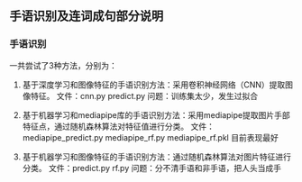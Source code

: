 ## 手语识别及连词成句部分说明

### 手语识别

 一共尝试了3种方法，分别为：
 1. 基于深度学习和图像特征的手语识别方法：采用卷积神经网络（CNN）提取图像特征。
    文件：cnn.py predict.py
    问题：训练集太少，发生过拟合

 2. 基于机器学习和mediapipe库的手语识别方法：采用mediapipe提取图片手部特征点，通过随机森林算法对特征值进行分类。
    文件：mediapipe_predict.py mediapipe_rf.py mediapipe_rf.pkl
    目前表现最好

3. 基于机器学习和图像特征的手语识别方法：通过随机森林算法对图片特征进行分类。
    文件：predict.py rf.py 
    问题：分不清手语和非手语，把人头当成手